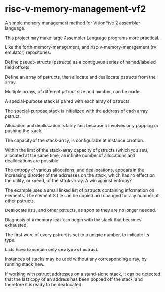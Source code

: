 # risc-v-memory-management-vf2
A simple memory management method for VisionFive 2 assembler language.

This project may make large Assembler Language programs more practical.

Like the forth-memory-management, and risc-v-memory-management (rv emulator) repositories.

Define pseudo-structs (pstructs) as a contiguous series of named/labeled field offsets.

Define an array of pstructs, then allocate and deallocate pstructs from the array.

Multiple arrays, of different pstruct size and number, can be made.

A special-purpose stack is paired with each array of pstructs.

The special-purpose stack is initialized with the address of each array pstruct.

Allocation and deallocation is fairly fast because it involves only popping or pushing the stack.

The capacity of the stack-array, is configurable at instance creation.

Within the limit of the stack-array capacity of pstructs (which you set), allocated at the same time, an infinite number of allocations and deallocations are possible.

The entropy of various allocations, and deallocations, appears in the increasing disorder of the addresses on the stack, which has no effect on the utility, or speed, of the stack-array. A win against entropy?

The example uses a small linked list of pstructs containing information on elements.  The element.S file can be copied and changed for any number of other pstructs.

Deallocate lists, and other pstructs, as soon as they are no longer needed.

Diagnosis of a memory leak can begin with the stack that becomes exhausted.

The first word of every pstruct is set to a unique number, to indicate its type.

Lists have to contain only one type of pstruct.

Instances of stacks may be used without any corresponding array, by running stack_new.

If working with pstruct addresses on a stand-alone stack, it can be detected that the last copy of an address has been popped off the stack, and therefore it is ready to be deallocated.
